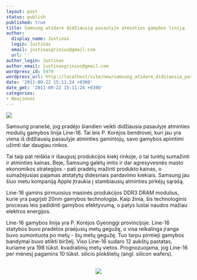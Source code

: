 ```yaml
---
layout: post
status: publish
published: true
title: Samsung atidarė didžiausią pasaulyje atminties gamybos liniją
author:
  display_name: Justinas
  login: Justinas
  email: justinasgrinius@gmail.com
  url: ''
author_login: Justinas
author_email: justinasgrinius@gmail.com
wordpress_id: 5979
wordpress_url: http://localhost/site/new/samsung_atidare_didziausia_pasaulyje_atminties_gamybos_linija/
date: '2011-09-22 15:11:24 +0300'
date_gmt: '2011-09-22 15:11:24 +0300'
categories:
- Naujienos
---
```

<div class="imgright"><img src="http://technews.lt/upload/samsungddr3dram-sb.jpg"  /></div>
<p>Samsung pranešė, jog pradėjo šiandien veikti didžiausia pasaulyje atminties modulių gamybos linija Line-16. Tai leis P. Korėjos bendrovei, kuri jau yra viena iš didžiausių pasaulyje atminties gamintojų, savo gamybos apimtimi užimti dar daugiau rinkos.</p>
<p>Tai taip pat reiškia ir išaugusį produkcijos kiekį rinkoje, o tai turėtų sumažinti ir atminties kainas. Beje, Samsung galėtų imtis ir dar agresyvesnės masto ekonomikos strategijos - pati pradėtų mažinti produkto kainas, o sumažėjusias pajamas atstatytų didesniais pardavimo kiekiais. Samsung jau šiuo metu kompaniją Apple įtraukia į stambiausių atminties pirkėjų sąrašą.</p>
<p>Line-16 gamins pirmuosius masinės produkcijos DDR3 DRAM modulius, kurie yra pagrįsti 20nm gamybos technologija. Kaip žinia, šis technologinis procesas leis padidinti gamybos efektyvumą, o patys lustai naudos mažiau elektros energijos.</p>
<p>Line-16 gamybos linija yra P. Korėjos Gyeonggi provincijoje. Line-16 statybos buvo pradėtos praėjusių metų gegužę, o visa reikalinga įranga buvo sumontuota po metų - šių metų gegužę. Tuo tarpu pirmieji gamybos bandymai buvo atlikti birželį. Viso Line-16 sudaro 12 aukštų pastatas, kuriame yra 198 tūkst. kvadratinių metų vietos. Prognozuojama, jog Line-16 per mėnesį pagamins 10 tūkst. silicio plokštelių (angl. silicon wafers).</p>
<p><center><br /><img src="http://technews.lt/upload/samsung20nm.jpg" /><br /></center></p>
